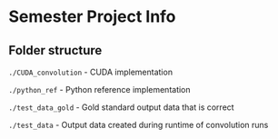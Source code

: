 # Semester Project Info

## Folder structure

`./CUDA_convolution` - CUDA implementation

`./python_ref` - Python reference implementation

`./test_data_gold` - Gold standard output data that is correct

`./test_data` - Output data created during runtime of convolution runs